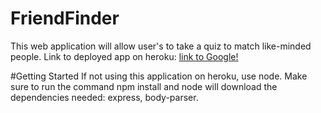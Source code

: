 # FriendFinder
This web application will allow user's to take a quiz to match like-minded people.
Link to deployed app on heroku: [link to Google!](https://desolate-bayou-45255.herokuapp.com/)

#Getting Started
If not using this application on heroku, use node. Make sure to run the command npm install and node will 
download the dependencies needed: express, body-parser.

